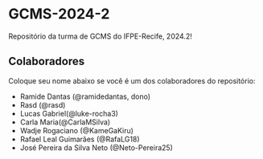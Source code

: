 # GCMS-2024-2
Repositório da turma de GCMS do IFPE-Recife, 2024.2!

## Colaboradores
Coloque seu nome abaixo se você é um dos colaboradores do repositório:
* Ramide Dantas (@ramidedantas, dono)
* Rasd (@rasd)
* Lucas Gabriel(@luke-rocha3)
* Carla Maria(@CarlaMSilva)
* Wadje Rogaciano (@KameGaKiru)
* Rafael Leal Guimarães (@RafaLG18)
* José Pereira da Silva Neto (@Neto-Pereira25)
